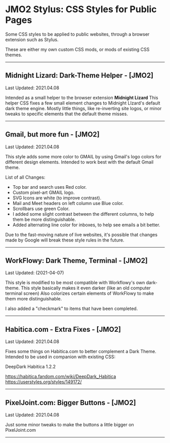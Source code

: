 # JMO2 Stylus: CSS Styles for Public Pages
Some CSS styles to be applied to public websites, through a browser extension such as Stylus.

These are either my own custom CSS mods, or mods of existing CSS themes.

---

## Midnight Lizard: Dark-Theme Helper - [JMO2]
Last Updated: 2021.04.08

Intended as a small helper to the browser extension **Midnight Lizard**
This helper CSS fixes a few small element changes to Midnight LIzard's default dark theme engine.
Mostly little things, like re-inverting site logos, or minor tweaks to specific elements that the default theme misses.

---

## Gmail, but more fun - [JMO2]
Last Updated: 2021.04.08

This style adds some more color to GMAIL by using Gmail's logo colors for different design elements.
Intended to work best with the default Gmail theme.

List of all Changes:
+ Top bar and search uses Red color.
+ Custom pixel-art GMAIL logo.
+ SVG Icons are white (to improve contrast).
+ Mail and Meet headers on left column use Blue color.
+ Scrollbars use green Color.
+ I added some slight contrast between the different columns, to help them be more distinguishable.
+ Added alternating line color for inboxes, to help see emails a bit better.

Due to the fast-moving nature of live websites, it's possible that changes made by Google will break these style rules in the future.

---

## WorkFlowy: Dark Theme, Terminal - [JMO2]
Last Updated: (2021-04-07)

This style is modified to be most compatible with Workflowy's own dark-theme.
This style basically makes it even darker (like an old computer terminal screen)
Also colorizes certain elements of WorkFlowy to make them more distinguishable.

I also added a "checkmark" to items that have been completed.

---

## Habitica.com - Extra Fixes - [JMO2]
Last Updated: 2021.04.08
 
Fixes some things on Habitica.com to better complement a Dark Theme.
Intended to be used in companion with existing CSS:

DeepDark Habitica 1.2.2

https://habitica.fandom.com/wiki/DeepDark_Habitica
https://userstyles.org/styles/149172/

---

## PixelJoint.com: Bigger Buttons - [JMO2]
Last Updated: 2021.04.08

Just some minor tweaks to make the buttons a little bigger on PixelJoint.com

---

